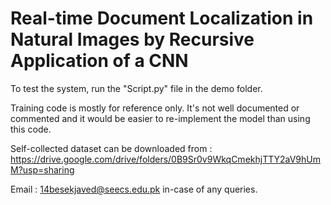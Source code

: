 # Real-time Document Localization in Natural Images by Recursive Application of a CNN
To test the system, run the "Script.py" file in the demo folder. 

Training code is mostly for reference only. It's not well documented or commented and it would be easier to re-implement the model than using this code. 

Self-collected dataset can be downloaded from : https://drive.google.com/drive/folders/0B9Sr0v9WkqCmekhjTTY2aV9hUmM?usp=sharing

Email : 14besekjaved@seecs.edu.pk in-case of any queries. 

